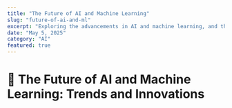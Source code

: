 ```yaml
---
title: "The Future of AI and Machine Learning"
slug: "future-of-ai-and-ml"
excerpt: "Exploring the advancements in AI and machine learning, and their impact on various industries."
date: "May 5, 2025"
category: "AI"
featured: true
---
```


# 🤖 The Future of AI and Machine Learning: Trends and Innovations
